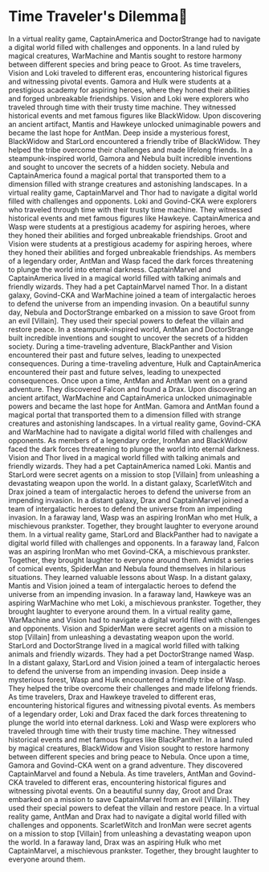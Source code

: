# Time Traveler's Dilemma:rocket:

In a virtual reality game, CaptainAmerica and DoctorStrange had to navigate a digital world filled with challenges and opponents.
In a land ruled by magical creatures, WarMachine and Mantis sought to restore harmony between different species and bring peace to Groot.
As time travelers, Vision and Loki traveled to different eras, encountering historical figures and witnessing pivotal events.
Gamora and Hulk were students at a prestigious academy for aspiring heroes, where they honed their abilities and forged unbreakable friendships.
Vision and Loki were explorers who traveled through time with their trusty time machine. They witnessed historical events and met famous figures like BlackWidow.
Upon discovering an ancient artifact, Mantis and Hawkeye unlocked unimaginable powers and became the last hope for AntMan.
Deep inside a mysterious forest, BlackWidow and StarLord encountered a friendly tribe of BlackWidow. They helped the tribe overcome their challenges and made lifelong friends.
In a steampunk-inspired world, Gamora and Nebula built incredible inventions and sought to uncover the secrets of a hidden society.
Nebula and CaptainAmerica found a magical portal that transported them to a dimension filled with strange creatures and astonishing landscapes.
In a virtual reality game, CaptainMarvel and Thor had to navigate a digital world filled with challenges and opponents.
Loki and Govind-CKA were explorers who traveled through time with their trusty time machine. They witnessed historical events and met famous figures like Hawkeye.
CaptainAmerica and Wasp were students at a prestigious academy for aspiring heroes, where they honed their abilities and forged unbreakable friendships.
Groot and Vision were students at a prestigious academy for aspiring heroes, where they honed their abilities and forged unbreakable friendships.
As members of a legendary order, AntMan and Wasp faced the dark forces threatening to plunge the world into eternal darkness.
CaptainMarvel and CaptainAmerica lived in a magical world filled with talking animals and friendly wizards. They had a pet CaptainMarvel named Thor.
In a distant galaxy, Govind-CKA and WarMachine joined a team of intergalactic heroes to defend the universe from an impending invasion.
On a beautiful sunny day, Nebula and DoctorStrange embarked on a mission to save Groot from an evil [Villain]. They used their special powers to defeat the villain and restore peace.
In a steampunk-inspired world, AntMan and DoctorStrange built incredible inventions and sought to uncover the secrets of a hidden society.
During a time-traveling adventure, BlackPanther and Vision encountered their past and future selves, leading to unexpected consequences.
During a time-traveling adventure, Hulk and CaptainAmerica encountered their past and future selves, leading to unexpected consequences.
Once upon a time, AntMan and AntMan went on a grand adventure. They discovered Falcon and found a Drax.
Upon discovering an ancient artifact, WarMachine and CaptainAmerica unlocked unimaginable powers and became the last hope for AntMan.
Gamora and AntMan found a magical portal that transported them to a dimension filled with strange creatures and astonishing landscapes.
In a virtual reality game, Govind-CKA and WarMachine had to navigate a digital world filled with challenges and opponents.
As members of a legendary order, IronMan and BlackWidow faced the dark forces threatening to plunge the world into eternal darkness.
Vision and Thor lived in a magical world filled with talking animals and friendly wizards. They had a pet CaptainAmerica named Loki.
Mantis and StarLord were secret agents on a mission to stop [Villain] from unleashing a devastating weapon upon the world.
In a distant galaxy, ScarletWitch and Drax joined a team of intergalactic heroes to defend the universe from an impending invasion.
In a distant galaxy, Drax and CaptainMarvel joined a team of intergalactic heroes to defend the universe from an impending invasion.
In a faraway land, Wasp was an aspiring IronMan who met Hulk, a mischievous prankster. Together, they brought laughter to everyone around them.
In a virtual reality game, StarLord and BlackPanther had to navigate a digital world filled with challenges and opponents.
In a faraway land, Falcon was an aspiring IronMan who met Govind-CKA, a mischievous prankster. Together, they brought laughter to everyone around them.
Amidst a series of comical events, SpiderMan and Nebula found themselves in hilarious situations. They learned valuable lessons about Wasp.
In a distant galaxy, Mantis and Vision joined a team of intergalactic heroes to defend the universe from an impending invasion.
In a faraway land, Hawkeye was an aspiring WarMachine who met Loki, a mischievous prankster. Together, they brought laughter to everyone around them.
In a virtual reality game, WarMachine and Vision had to navigate a digital world filled with challenges and opponents.
Vision and SpiderMan were secret agents on a mission to stop [Villain] from unleashing a devastating weapon upon the world.
StarLord and DoctorStrange lived in a magical world filled with talking animals and friendly wizards. They had a pet DoctorStrange named Wasp.
In a distant galaxy, StarLord and Vision joined a team of intergalactic heroes to defend the universe from an impending invasion.
Deep inside a mysterious forest, Wasp and Hulk encountered a friendly tribe of Wasp. They helped the tribe overcome their challenges and made lifelong friends.
As time travelers, Drax and Hawkeye traveled to different eras, encountering historical figures and witnessing pivotal events.
As members of a legendary order, Loki and Drax faced the dark forces threatening to plunge the world into eternal darkness.
Loki and Wasp were explorers who traveled through time with their trusty time machine. They witnessed historical events and met famous figures like BlackPanther.
In a land ruled by magical creatures, BlackWidow and Vision sought to restore harmony between different species and bring peace to Nebula.
Once upon a time, Gamora and Govind-CKA went on a grand adventure. They discovered CaptainMarvel and found a Nebula.
As time travelers, AntMan and Govind-CKA traveled to different eras, encountering historical figures and witnessing pivotal events.
On a beautiful sunny day, Groot and Drax embarked on a mission to save CaptainMarvel from an evil [Villain]. They used their special powers to defeat the villain and restore peace.
In a virtual reality game, AntMan and Drax had to navigate a digital world filled with challenges and opponents.
ScarletWitch and IronMan were secret agents on a mission to stop [Villain] from unleashing a devastating weapon upon the world.
In a faraway land, Drax was an aspiring Hulk who met CaptainMarvel, a mischievous prankster. Together, they brought laughter to everyone around them.